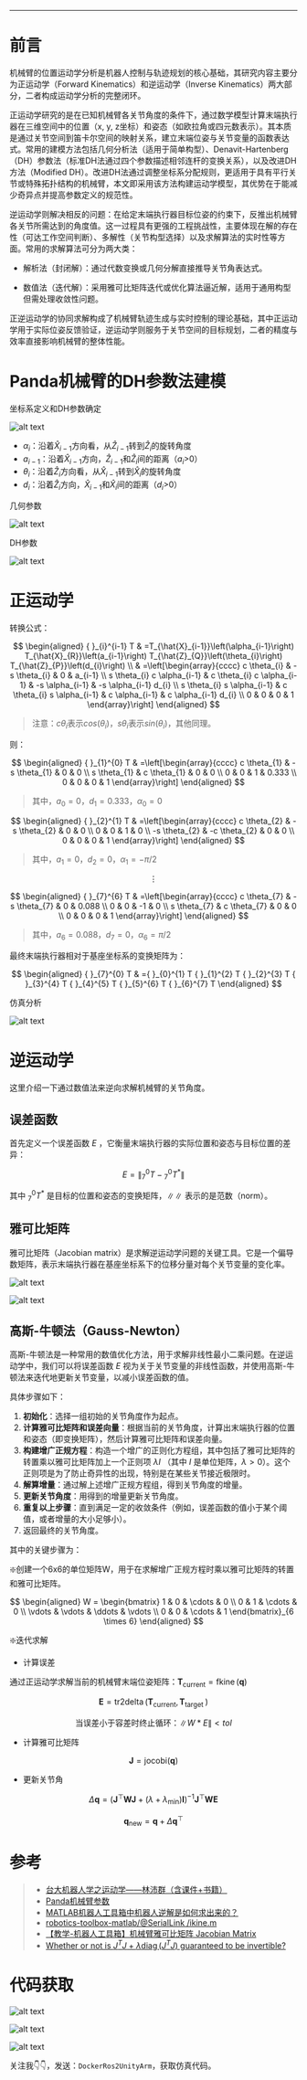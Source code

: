 
---

# 前言


机械臂的位置运动学分析是机器人控制与轨迹规划的核心基础，其研究内容主要分为正运动学（Forward Kinematics）和逆运动学（Inverse Kinematics）两大部分，二者构成运动学分析的完整闭环。

正运动学研究的是在已知机械臂各关节角度的条件下，通过数学模型计算末端执行器在三维空间中的位置（x, y, z坐标）和姿态（如欧拉角或四元数表示）。其本质是通过关节空间到笛卡尔空间的映射关系，建立末端位姿与关节变量的函数表达式。常用的建模方法包括几何分析法（适用于简单构型）、Denavit-Hartenberg（DH）参数法（标准DH法通过四个参数描述相邻连杆的变换关系），以及改进DH方法（Modified DH）。改进DH法通过调整坐标系分配规则，更适用于具有平行关节或特殊拓扑结构的机械臂，本文即采用该方法构建运动学模型，其优势在于能减少奇异点并提高参数定义的规范性。

逆运动学则解决相反的问题：在给定末端执行器目标位姿的约束下，反推出机械臂各关节所需达到的角度值。这一过程具有更强的工程挑战性，主要体现在解的存在性（可达工作空间判断）、多解性（关节构型选择）以及求解算法的实时性等方面。常用的求解算法可分为两大类：

- 解析法（封闭解）：通过代数变换或几何分解直接推导关节角表达式。

- 数值法（迭代解）：采用雅可比矩阵迭代或优化算法逼近解，适用于通用构型但需处理收敛性问题。

正逆运动学的协同求解构成了机械臂轨迹生成与实时控制的理论基础，其中正运动学用于实际位姿反馈验证，逆运动学则服务于关节空间的目标规划，二者的精度与效率直接影响机械臂的整体性能。

# Panda机械臂的DH参数法建模

坐标系定义和DH参数确定

![alt text](images/image-2.png)

- $\alpha_{i}$：沿着$\hat{X}_{i-1}$方向看，从$\hat{Z}_{i-1}$转到$\hat{Z}_i$的旋转角度
- $a_{i-1}$：沿着$\hat{X}_{i-1}$方向，$\hat{Z}_{i-1}$和$\hat{Z}_i$间的距离（$a_{i}$>0）
- $\theta_{i}$：沿着$\hat{Z}_{i}$方向看，从$\hat{X}_{i-1}$转到$\hat{X}_i$的旋转角度
- $d_{i}$：沿着$\hat{Z}_{i}$方向，$\hat{X}_{i-1}$和$\hat{X}_i$间的距离（$d_i$>0）

几何参数

![alt text](images/image.png)

DH参数

![alt text](images/image-1.png)

# 正运动学

转换公式：

$$ \begin{aligned}
{ }_{i}^{i-1} T & =T_{\hat{X}_{i-1}}\left(\alpha_{i-1}\right) T_{\hat{X}_{R}}\left(a_{i-1}\right) T_{\hat{Z}_{Q}}\left(\theta_{i}\right) T_{\hat{Z}_{P}}\left(d_{i}\right) \\
& =\left[\begin{array}{cccc}
c \theta_{i} & -s \theta_{i} & 0 & a_{i-1} \\
s \theta_{i} c \alpha_{i-1} & c \theta_{i} c \alpha_{i-1} & -s \alpha_{i-1} & -s \alpha_{i-1} d_{i} \\
s \theta_{i} s \alpha_{i-1} & c \theta_{i} s \alpha_{i-1} & c \alpha_{i-1} & c \alpha_{i-1} d_{i} \\
0 & 0 & 0 & 1
\end{array}\right]
\end{aligned} $$

> 注意：$c\theta_{i}$表示$cos(\theta_{i})$，$s\theta_{i}$表示$sin(\theta_{i})$，其他同理。

则：

$$ \begin{aligned}
{ }_{1}^{0} T 
& =\left[\begin{array}{cccc}
c \theta_{1} & -s \theta_{1} & 0 & 0 \\
s \theta_{1}  & c \theta_{1}  & 0 & 0 \\
0  & 0 & 1 & 0.333 \\
0 & 0 & 0 & 1
\end{array}\right]
\end{aligned} $$

> 其中，$a_{0}=0$，$d_{1}=0.333$，$\alpha_{0}=0$

$$ \begin{aligned}
{ }_{2}^{1} T 
& =\left[\begin{array}{cccc}
c \theta_{2} & -s \theta_{2} & 0 & 0 \\
0 & 0 & 1 & 0 \\
-s \theta_{2}  & -c \theta_{2}  & 0 & 0 \\
0 & 0 & 0 & 1
\end{array}\right]
\end{aligned} $$

> 其中，$a_{1}=0$，$d_{2}=0$，$\alpha_{1}=-\pi/2$


$$ \vdots $$

$$ \begin{aligned}
{ }_{7}^{6} T 
& =\left[\begin{array}{cccc}
c \theta_{7} & -s \theta_{7} & 0 & 0.088 \\
0 & 0 & -1 & 0 \\
s \theta_{7}  & c \theta_{7}  & 0 & 0 \\
0 & 0 & 0 & 1
\end{array}\right]
\end{aligned} $$

> 其中，$a_{6}=0.088$，$d_{7}=0$，$\alpha_{6}=\pi/2$

最终末端执行器相对于基座坐标系的变换矩阵为：

$$ \begin{aligned}
{ }_{7}^{0} T 
& ={ }_{0}^{1} T { }_{1}^{2} T { }_{2}^{3} T { }_{3}^{4} T { }_{4}^{5} T { }_{5}^{6} T { }_{6}^{7} T
\end{aligned} $$

仿真分析

![alt text](images/image-3.png)

# 逆运动学

这里介绍一下通过数值法来逆向求解机械臂的关节角度。


## 误差函数

首先定义一个误差函数 $E$ ，它衡量末端执行器的实际位置和姿态与目标位置的差异：

$$ E = \left\| { }_{7}^{0} T - { }_{7}^{0} T^* \right\| $$

其中 ${ }_{7}^{0} T^*$ 是目标的位置和姿态的变换矩阵，$\| \|$ 表示的是范数（norm）。

## 雅可比矩阵

雅可比矩阵（Jacobian matrix）是求解逆运动学问题的关键工具。它是一个偏导数矩阵，表示末端执行器在基座坐标系下的位移分量对每个关节变量的变化率。

![alt text](images/image-4.png)

![alt text](images/image-5.png)

## 高斯-牛顿法（Gauss-Newton）

高斯-牛顿法是一种常用的数值优化方法，用于求解非线性最小二乘问题。在逆运动学中，我们可以将误差函数 $E$ 视为关于关节变量的非线性函数，并使用高斯-牛顿法来迭代地更新关节变量，以减小误差函数的值。

具体步骤如下：

1. **初始化**：选择一组初始的关节角度作为起点。
2. **计算雅可比矩阵和误差向量**：根据当前的关节角度，计算出末端执行器的位置和姿态（即变换矩阵），然后计算雅可比矩阵和误差向量。
3. **构建增广正规方程**：构造一个增广的正则化方程组，其中包括了雅可比矩阵的转置乘以雅可比矩阵加上一个正则项 $\lambda I$ （其中 $I$ 是单位矩阵，$\lambda > 0$）。这个正则项是为了防止奇异性的出现，特别是在某些关节接近极限时。
4. **解算增量**：通过解上述增广正规方程组，得到关节角度的增量。
5. **更新关节角度**：用得到的增量更新关节角度。
6. **重复以上步骤**：直到满足一定的收敛条件（例如，误差函数的值小于某个阈值，或者增量的大小足够小）。
7. 返回最终的关节角度。

其中的关键步骤为：

❇️创建一个6x6的单位矩阵W，用于在求解增广正规方程时乘以雅可比矩阵的转置和雅可比矩阵。

$$ \begin{aligned}
W = \begin{bmatrix}
1 & 0 & \cdots & 0 \\
0 & 1 & \cdots & 0 \\
\vdots & \vdots & \ddots & \vdots \\
0 & 0 & \cdots & 1
\end{bmatrix}_{6 \times 6}
\end{aligned} $$

❇️迭代求解

- 计算误差

通过正运动学求解当前的机械臂末端位姿矩阵：$\mathbf{T}_{\text{current}}=\operatorname{fkine}(\mathbf{q})$

$$ 
\mathbf{E}=\operatorname{tr2delta}\left(\mathbf{T}_{\text{current}}, \mathbf{T}_{\text {target }}\right) 
$$

 $$ \text{当误差小于容差时终止循环：} \left \| W*E \right \| < tol $$

- 计算雅可比矩阵

$$ \mathbf{J} = \text{jocobi} (\mathbf{q})$$

- 更新关节角

$$
\Delta\mathbf{q}=\left(\mathbf{J}^\top\mathbf{W}\mathbf{J}+(\lambda+\lambda_{\min})\mathbf{I}\right)^{-1}\mathbf{J}^\top\mathbf{W}\mathbf{E}
$$

$$
\mathbf{q}_{\mathrm{new}}=\mathbf{q}+\Delta\mathbf{q}^\top
$$


# 参考

> - [台大机器人学之运动学——林沛群（含课件+书籍）](https://www.bilibili.com/video/BV1v4411H7ez/?spm_id_from=333.337.search-card.all.click&vd_source=3bf4271e80f39cfee030114782480463)
> - [Panda机械臂参数](https://frankaemika.github.io/docs/control_parameters.html#denavithartenberg-parameters)
> - [MATLAB机器人工具箱中机器人逆解是如何求出来的？](https://www.zhihu.com/question/41673569)
> - [robotics-toolbox-matlab/@SerialLink
/ikine.m](https://github.com/petercorke/robotics-toolbox-matlab/blob/master/%40SerialLink/ikine.m)
> - [【教学-机器人工具箱】机械臂雅可比矩阵 Jacobian Matrix](https://www.bilibili.com/video/BV1DB4y197jv/?vd_source=3bf4271e80f39cfee030114782480463)
> - [Whether or not is $J^TJ+\lambda \operatorname{diag}(J^TJ)$ guaranteed to be invertible?](https://math.stackexchange.com/questions/2629641/whether-or-not-is-jtj-lambda-operatornamediagjtj-guaranteed-to-be-inve)


# 代码获取

![alt text](images/image-6.png)

![alt text](images/image-7.png)

![alt text](images/image-8.png)

关注我👇👇，发送：`DockerRos2UnityArm`，获取仿真代码。






